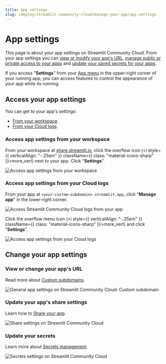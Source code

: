 ```yaml
---
title: App settings
slug: /deploy/streamlit-community-cloud/manage-your-app/app-settings
---
```


# App settings

This page is about your app settings on Streamlit Community Cloud. From your app settings you can [view or modify your app's URL](/deploy/streamlit-community-cloud/deploy-your-app#custom-subdomains), [manage public or private access to your apps](/deploy/streamlit-community-cloud/share-your-app) and [update your saved secrets for your apps](/deploy/streamlit-community-cloud/deploy-your-app/secrets-management).

If you access "**Settings**" from your [App menu](/develop/concepts/app-menu) in the upper-right corner of your running app, you can access features to control the appearance of your app while its running.

## Access your app settings

You can get to your app's settings:

- [From your workspace](#access-app-settings-from-your-workspace).
- [From your Cloud logs](#access-app-settings-from-your-cloud-logs).

### Access app settings from your workspace

From your workspace at <a href="https://share.streamlit.io" target="_blank">share.streamlit.io</a>, click the overflow icon (<i style={{ verticalAlign: "-.25em" }} className={{ class: "material-icons-sharp" }}>more_vert</i>) next to your app. Click "**Settings**".

![Access app settings from your workspace](/images/streamlit-community-cloud/workspace-app-settings.png)

### Access app settings from your Cloud logs

From your app at `<your-custom-subdomain>.streamlit.app`, click "**Manage app**" in the lower-right corner.

![Access Streamlit Community Cloud logs from your app](/images/streamlit-community-cloud/cloud-logs-open.png)

Click the overflow menu icon (<i style={{ verticalAlign: "-.25em" }} className={{ class: "material-icons-sharp" }}>more_vert</i>) and click "**Settings**".

![Access app settings from your Cloud logs](/images/streamlit-community-cloud/cloud-logs-menu-settings.png)

## Change your app settings

### View or change your app's URL

Read more about [Custom subdomains](/deploy/streamlit-community-cloud/deploy-your-app#custom-subdomains).

![General app settings on Streamlit Community Cloud: Custom subdomain](/images/streamlit-community-cloud/workspace-app-settings-general.png)

### Update your app's share settings

Learn how to [Share your app](/deploy/streamlit-community-cloud/share-your-app).

![Share settings on Streamlit Community Cloud](/images/streamlit-community-cloud/workspace-app-settings-sharing.png)

### Update your secrets

Learn more about [Secrets management](/deploy/streamlit-community-cloud/deploy-your-app/secrets-management).

![Secrets settings on Streamlit Community Cloud](/images/streamlit-community-cloud/workspace-app-settings-secrets.png)

